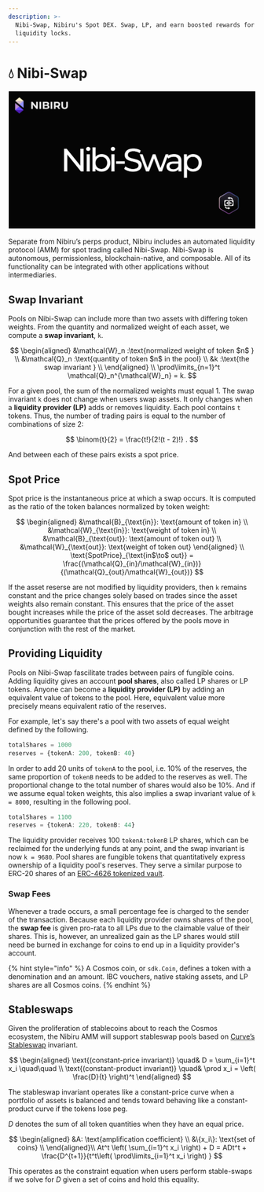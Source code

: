 ```yaml
---
description: >-
  Nibi-Swap, Nibiru's Spot DEX. Swap, LP, and earn boosted rewards for longer
  liquidity locks.
---
```


# 💧 Nibi-Swap

![](<../.gitbook/assets/image (2).png>)

Separate from Nibiru’s perps product, Nibiru includes an automated liquidity protocol (AMM) for spot trading called Nibi-Swap. Nibi-Swap is autonomous, permissionless, blockchain-native, and composable. All of its functionality can be integrated with other applications without intermediaries.

<!-- 
What is a pool? 
How are pools created?

-->

## Swap Invariant 

Pools on Nibi-Swap can include more than two assets with differing token weights. From the quantity and normalized weight of each asset, we compute a **swap invariant**, `k`.

$$
\begin{aligned}
&\mathcal{W}_n :\text{normalized weight of token $n$ } \\ &\mathcal{Q}_n :\text{quantity of token $n$ in the pool} \\ &k :\text{the swap invariant } \\ \end{aligned} \\ \prod\limits_{n=1}^t \mathcal{Q}_n^{\mathcal{W}_n} = k.
$$

For a given pool, the sum of the normalized weights must equal 1. The swap invariant `k` does not change when users swap assets. It only changes when a **liquidity provider (LP)** adds or removes liquidity. Each pool contains `t` tokens. Thus, the number of trading pairs is equal to the number of combinations of size 2:

$$
\binom{t}{2} = \frac{t!}{2!(t - 2)!} .
$$

And between each of these pairs exists a spot price.

## Spot Price

Spot price is the instantaneous price at which a swap occurs. It is computed as the ratio of the token balances normalized by token weight:

$$ \begin{aligned}
&\mathcal{B}_{\text{in}}: \text{amount of token in} \\ 
&\mathcal{W}_{\text{in}}: \text{weight of token in} \\ 
&\mathcal{B}_{\text{out}}: \text{amount of token out} \\ 
&\mathcal{W}_{\text{out}}: \text{weight of token out} 
\end{aligned} \\ 
\text{SpotPrice}_{\text{in$\to$ out}} = \frac{(\mathcal{Q}_{in}/\mathcal{W}_{in})}{(\mathcal{Q}_{out}/\mathcal{W}_{out})} 
$$

If the asset reserse are not modified by liquidity providers, then `k` remains constant and the price changes solely based on trades since the asset weights also remain constant. This ensures that the price of the asset bought increases while the price of the asset sold decreases. The arbitrage opportunities guarantee that the prices offered by the pools move in conjunction with the rest of the market.

## Providing Liquidity 

Pools on Nibi-Swap fascilitate trades between pairs of fungible coins. Adding liquidity gives an account **pool shares**, also called LP shares or LP tokens. Anyone can become a **liquidity provider (LP)** by adding an equivalent value of tokens to the pool. Here, equivalent value more precisely means equivalent ratio of the reserves. 

For example, let's say there's a pool with two assets of equal weight defined by the following.

```ts
totalShares = 1000
reserves = {tokenA: 200, tokenB: 40}
```

In order to add 20 units of `tokenA` to the pool, i.e. 10% of the reserves, the same proportion of `tokenB` needs to be added to the reserves as well. The proportional change to the total number of shares would also be 10%. And if we assume equal token weights, this also implies a swap invariant value of `k = 8000`, resulting in the following pool. 

```ts
totalShares = 1100
reserves = {tokenA: 220, tokenB: 44}
```

The liquidity provider receives 100 `tokenA:tokenB` LP shares, which can be reclaimed for the underlying funds at any point,  and the swap invariant is now `k = 9680`. Pool shares are fungible tokens that quantitatively express ownership of a liquidity pool's reserves. They serve a similar purpose to ERC-20 shares of an [ERC-4626 tokenized vault](https://eips.ethereum.org/EIPS/eip-4626). 

### Swap Fees

Whenever a trade occurs, a small percentage fee is charged to the sender of the transaction. Because each liquidity provider owns shares of the pool, the **swap fee** is given pro-rata to all LPs due to the claimable value of their shares. This is, however, an unrealized gain as the LP shares would still need be burned in exchange for coins to end up in a liquidity provider's account.

<!-- Deposit diagram? TODO
totalShares=1000,  Reserves{200 TokenA, 40 TokenB}, with equal weights k=8000
→  
totalShares=1100, sharesOut=100, Reserves{220 TokenA, 44 TokenB}, k=9,680
-->

{% hint style="info" %}
A Cosmos coin, or `sdk.Coin`, defines a token with a denomination and an amount. IBC vouchers, native staking assets, and LP shares are all Cosmos coins. 
{% endhint %}

## Stableswaps

Given the proliferation of stablecoins about to reach the Cosmos ecosystem, the Nibiru AMM will support stableswap pools based on [Curve’s Stableswap](https://curve.fi/files/stableswap-paper.pdf) invariant. 

$$
\begin{aligned}
\text{(constant-price invariant)} \quad& D = \sum_{i=1}^t x_i \quad\quad \\
\text{(constant-product invariant)} \quad& \prod x_i = \left( \frac{D}{t} \right)^t 
\end{aligned}
$$

The stableswap invariant operates like a constant-price curve when a portfolio of assets is balanced and tends toward behaving like a constant-product curve if the tokens lose peg.

*D* denotes the sum of all token quantities when they have an equal price.  

$$
\begin{aligned}
&A: \text{amplification coefficient}  \\
&\{x_i\}: \text{set of coins} \\
\end{aligned}\\ 
At^t \left( \sum_{i=1}^t x_i \right) + D = ADt^t + \frac{D^{t+1}}{t^t\left( \prod\limits_{i=1}^t x_i \right) } 
$$

This operates as the constraint equation when users perform stable-swaps if we solve for *D* given a set of coins and hold this equality.  

<!-- TODO amplification coefficient -->